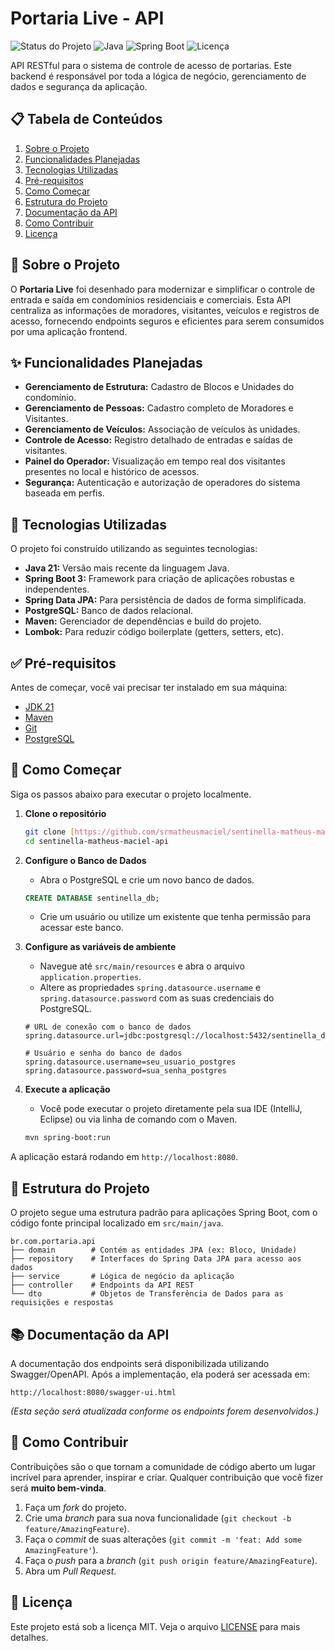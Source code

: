# Portaria Live - API

![Status do Projeto](https://img.shields.io/badge/status-em%20desenvolvimento-yellow)
![Java](https://img.shields.io/badge/java-21-blue)
![Spring Boot](https://img.shields.io/badge/Spring%20Boot-3.3.1-brightgreen)
![Licença](https://img.shields.io/badge/licen%C3%A7a-MIT-informational)

API RESTful para o sistema de controle de acesso de portarias. Este backend é responsável por toda a lógica de negócio, gerenciamento de dados e segurança da aplicação.

## 📋 Tabela de Conteúdos

1.  [Sobre o Projeto](#-sobre-o-projeto)
2.  [Funcionalidades Planejadas](#-funcionalidades-planejadas)
3.  [Tecnologias Utilizadas](#-tecnologias-utilizadas)
4.  [Pré-requisitos](#-pré-requisitos)
5.  [Como Começar](#-como-começar)
6.  [Estrutura do Projeto](#-estrutura-do-projeto)
7.  [Documentação da API](#-documentação-da-api)
8.  [Como Contribuir](#-como-contribuir)
9.  [Licença](#-licença)

## 🎯 Sobre o Projeto

O **Portaria Live** foi desenhado para modernizar e simplificar o controle de entrada e saída em condomínios residenciais e comerciais. Esta API centraliza as informações de moradores, visitantes, veículos e registros de acesso, fornecendo endpoints seguros e eficientes para serem consumidos por uma aplicação frontend.

## ✨ Funcionalidades Planejadas

-   **Gerenciamento de Estrutura:** Cadastro de Blocos e Unidades do condomínio.
-   **Gerenciamento de Pessoas:** Cadastro completo de Moradores e Visitantes.
-   **Gerenciamento de Veículos:** Associação de veículos às unidades.
-   **Controle de Acesso:** Registro detalhado de entradas e saídas de visitantes.
-   **Painel do Operador:** Visualização em tempo real dos visitantes presentes no local e histórico de acessos.
-   **Segurança:** Autenticação e autorização de operadores do sistema baseada em perfis.

## 🚀 Tecnologias Utilizadas

O projeto foi construído utilizando as seguintes tecnologias:

-   **Java 21:** Versão mais recente da linguagem Java.
-   **Spring Boot 3:** Framework para criação de aplicações robustas e independentes.
-   **Spring Data JPA:** Para persistência de dados de forma simplificada.
-   **PostgreSQL:** Banco de dados relacional.
-   **Maven:** Gerenciador de dependências e build do projeto.
-   **Lombok:** Para reduzir código boilerplate (getters, setters, etc).

## ✅ Pré-requisitos

Antes de começar, você vai precisar ter instalado em sua máquina:

-   [JDK 21](https://www.oracle.com/java/technologies/downloads/#jdk21-windows)
-   [Maven](https://maven.apache.org/download.cgi)
-   [Git](https://git-scm.com/downloads)
-   [PostgreSQL](https://www.postgresql.org/download/)

## 🏁 Como Começar

Siga os passos abaixo para executar o projeto localmente.

1.  **Clone o repositório**
    ```bash
    git clone [https://github.com/srmatheusmaciel/sentinella-matheus-maciel-api.git](https://github.com/srmatheusmaciel/sentinella-matheus-maciel-api.git)
    cd sentinella-matheus-maciel-api
    ```

2.  **Configure o Banco de Dados**
    -   Abra o PostgreSQL e crie um novo banco de dados.
    ```sql
    CREATE DATABASE sentinella_db;
    ```
    -   Crie um usuário ou utilize um existente que tenha permissão para acessar este banco.

3.  **Configure as variáveis de ambiente**
    -   Navegue até `src/main/resources` e abra o arquivo `application.properties`.
    -   Altere as propriedades `spring.datasource.username` e `spring.datasource.password` com as suas credenciais do PostgreSQL.
    ```properties
    # URL de conexão com o banco de dados
    spring.datasource.url=jdbc:postgresql://localhost:5432/sentinella_db

    # Usuário e senha do banco de dados
    spring.datasource.username=seu_usuario_postgres
    spring.datasource.password=sua_senha_postgres
    ```

4.  **Execute a aplicação**
    -   Você pode executar o projeto diretamente pela sua IDE (IntelliJ, Eclipse) ou via linha de comando com o Maven.
    ```bash
    mvn spring-boot:run
    ```

A aplicação estará rodando em `http://localhost:8080`.

## 📂 Estrutura do Projeto

O projeto segue uma estrutura padrão para aplicações Spring Boot, com o código fonte principal localizado em `src/main/java`.

```
br.com.portaria.api
├── domain        # Contém as entidades JPA (ex: Bloco, Unidade)
├── repository    # Interfaces do Spring Data JPA para acesso aos dados
├── service       # Lógica de negócio da aplicação
├── controller    # Endpoints da API REST
└── dto           # Objetos de Transferência de Dados para as requisições e respostas
```

## 📚 Documentação da API

A documentação dos endpoints será disponibilizada utilizando Swagger/OpenAPI. Após a implementação, ela poderá ser acessada em:

`http://localhost:8080/swagger-ui.html`

*(Esta seção será atualizada conforme os endpoints forem desenvolvidos.)*

## 🤝 Como Contribuir

Contribuições são o que tornam a comunidade de código aberto um lugar incrível para aprender, inspirar e criar. Qualquer contribuição que você fizer será **muito bem-vinda**.

1.  Faça um *fork* do projeto.
2.  Crie uma *branch* para sua nova funcionalidade (`git checkout -b feature/AmazingFeature`).
3.  Faça o *commit* de suas alterações (`git commit -m 'feat: Add some AmazingFeature'`).
4.  Faça o *push* para a *branch* (`git push origin feature/AmazingFeature`).
5.  Abra um *Pull Request*.

## 📄 Licença

Este projeto está sob a licença MIT. Veja o arquivo [LICENSE](LICENSE) para mais detalhes.
